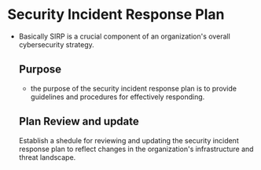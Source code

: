 # Security Incident Response Plan
- Basically SIRP is a crucial component of an organization's overall cybersecurity strategy.
  ## Purpose
  - the purpose of the security incident response plan is to provide guidelines and procedures for effectively responding.
  ## Plan Review and update
  Establish a shedule for reviewing and updating the security incident response plan to reflect changes in the organization's
  infrastructure and threat landscape.
